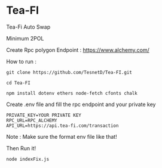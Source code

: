 # Tea-FI


Tea-Fi Auto Swap

Minimum 2POL



Create Rpc polygon Endpoint : https://www.alchemy.com/



How to run :

```
git clone https://github.com/TesnetD/Tea-FI.git
```


```
cd Tea-FI
```


```
npm install dotenv ethers node-fetch cfonts chalk
```



Create .env file and fill the rpc endpoint and your private key


```
PRIVATE_KEY=YOUR PRIVATE KEY
RPC_URL=RPC_ALCHEMY
API_URL=https://api.tea-fi.com/transaction
```



Note : Make sure the format env file like that!

Then Run it!


```node indexFix.js```
